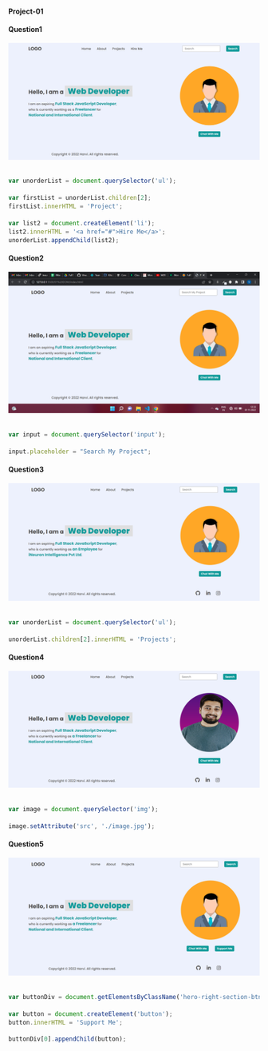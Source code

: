#### Project-01 

#### Question1

![image](./firstAssignmentImage/task1Output.png)

```javascript

var unorderList = document.querySelector('ul');

var firstList = unorderList.children[2];
firstList.innerHTML = 'Project';

var list2 = document.createElement('li');
list2.innerHTML = '<a href="#">Hire Me</a>';
unorderList.appendChild(list2);

```

#### Question2

![image](./firstAssignmentImage/task2Output.png)

```javascript

var input = document.querySelector('input');

input.placeholder = "Search My Project";

```

#### Question3

![image](./firstAssignmentImage/task3Output.png)

```javascript

var unorderList = document.querySelector('ul');

unorderList.children[2].innerHTML = 'Projects';

```

#### Question4

![image](./firstAssignmentImage/task4Output.png)

```javascript

var image = document.querySelector('img');

image.setAttribute('src', './image.jpg');

```

#### Question5

![image](./firstAssignmentImage/task5Output.png)

```javascript

var buttonDiv = document.getElementsByClassName('hero-right-section-btns');

var button = document.createElement('button');
button.innerHTML = 'Support Me';

buttonDiv[0].appendChild(button);

```

